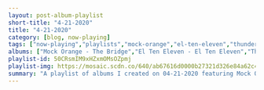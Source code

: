 ```yaml
---
layout: post-album-playlist
short-title: "4-21-2020"
title: "4-21-2020"
category: [blog, now-playing]
tags: ["now-playing","playlists","mock-orange","el-ten-eleven","thunder-dreamer","mock-orange"]
albums: ["Mock Orange - The Bridge","El Ten Eleven - El Ten Eleven","Thunder Dreamer - Miniature Dream","Mock Orange - Daniels e.p. 2"]
playlist-id: 50CRsmIM9xHZxmOMsOZpmj
playlist-img: https://mosaic.scdn.co/640/ab67616d0000b27321d326e84a62c4f43646b0c6ab67616d0000b27390564e5957cc5cd90a2b0aebab67616d0000b273c7558b8b51716e048128e229ab67616d0000b273ffb0be505d99b703ab6189af
summary: "A playlist of albums I created on 04-21-2020 featuring Mock Orange, El Ten Eleven, Thunder Dreamer, and Mock Orange"
---
```

